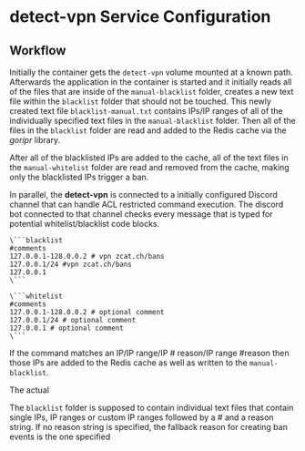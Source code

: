 # detect-vpn Service Configuration

## Workflow

Initially the container gets the `detect-vpn` volume mounted at a known path.
Afterwards the application in the container is started and it initially reads all of the files that are inside of the `manual-blacklist` folder, creates a new text file within the `blacklist` folder that should not be touched.
This newly created text file `blacklist-manual.txt` contains IPs/IP ranges of all of the individually specified text files in the `manual-blacklist` folder.
Then all of the files in the `blacklist` folder are read and added to the Redis cache via the *goripr* library.

After all of the blacklisted IPs are added to the cache, all of the text files in the `manual-whitelist` folder are read and removed from the cache, making only the blacklisted IPs trigger a ban.

In parallel, the **detect-vpn** is connected to a initially configured Discord channel that can handle ACL restricted command execution.
The discord bot connected to that channel checks every message that is typed for potential whitelist/blacklist code blocks.

```
\```blacklist
#comments
127.0.0.1-128.0.0.2 # vpn zcat.ch/bans
127.0.0.1/24 #vpn zcat.ch/bans
127.0.0.1
\```

\```whitelist
#comments
127.0.0.1-128.0.0.2 # optional comment
127.0.0.1/24 # optional comment
127.0.0.1 # optional comment
\```
```
If the command matches an IP/IP range/IP # reason/IP range #reason then those IPs are added to the Redis cache as well as written to the `manual-blacklist`.

The actual

The `blacklist` folder is supposed to contain individual text files that contain single IPs, IP ranges or custom IP ranges followed by a # and a reason string.
If no reason string is specified, the fallback reason for creating ban events is the one specified 